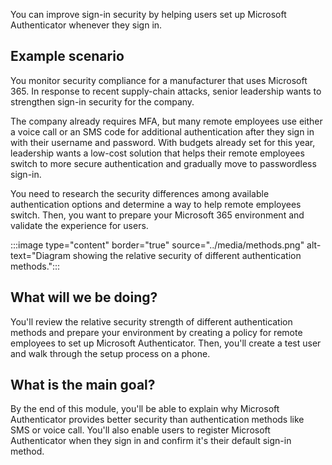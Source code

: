 You can improve sign-in security by helping users set up Microsoft Authenticator whenever they sign in.

## Example scenario

You monitor security compliance for a manufacturer that uses Microsoft 365. In response to recent supply-chain attacks, senior leadership wants to strengthen sign-in security for the company.

The company already requires MFA, but many remote employees use either a voice call or an SMS code for additional authentication after they sign in with their username and password. With budgets already set for this year, leadership wants a low-cost solution that helps their remote employees switch to more secure authentication and gradually move to passwordless sign-in.

You need to research the security differences among available authentication options and determine a way to help remote employees switch. Then, you want to prepare your Microsoft 365 environment and validate the experience for users.

:::image type="content" border="true" source="../media/methods.png" alt-text="Diagram showing the relative security of different authentication methods.":::

## What will we be doing?

You'll review the relative security strength of different authentication methods and prepare your environment by creating a policy for remote employees to set up Microsoft Authenticator. Then, you'll create a test user and walk through the setup process on a phone.

## What is the main goal?

By the end of this module, you'll be able to explain why Microsoft Authenticator provides better security than authentication methods like SMS or voice call. You'll also enable users to register Microsoft Authenticator when they sign in and confirm it's their default sign-in method.

